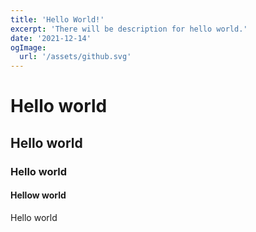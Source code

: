 ```yaml
---
title: 'Hello World!'
excerpt: 'There will be description for hello world.'
date: '2021-12-14'
ogImage:
  url: '/assets/github.svg'
---
```


# Hello world

## Hello world

### Hello world

#### Hellow world

Hello world
